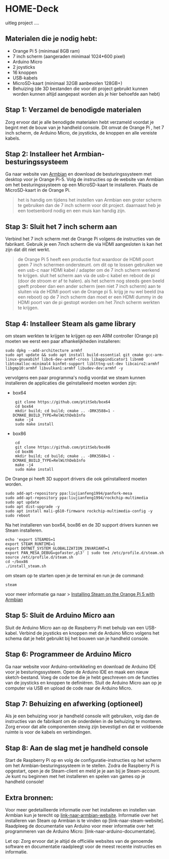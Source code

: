 # HOME-Deck

uitleg project ....



## Materialen die je nodig hebt:

 - Orange Pi 5 (minimaal 8GB ram) 
 - 7 inch scherm (aangeraden minimaal 1024*600 pixel) 
 - Arduino Micro 
 - 2 joysticks 
 - 16 knoppen 
 - USB-kabels
 - MicroSD-kaart (minimaal 32GB aanbevolen 128GB+) 
 - Behuizing (de 3D bestanden die voor dit project gebruikt kunnen worden kunnen altijd aangepast worden als je hier behoefde aan hebt)

## Stap 1: Verzamel de benodigde materialen
Zorg ervoor dat je alle benodigde materialen hebt verzameld voordat je begint met de bouw van je handheld console. Dit omvat de Orange Pi , het 7 inch scherm, de Arduino Micro, de joysticks, de knoppen en alle vereiste kabels.

## Stap 2: Installeer het Armbian-besturingssysteem
Ga naar website van [Armbian](https://www.armbian.com/orangepi-5/) en download de besturingssysteem met desktop voor je Orange Pi-5.
Volg de instructies op de website van Armbian om het besturingssysteem op een MicroSD-kaart te installeren.
Plaats de MicroSD-kaart in de Orange Pi.
> het is handig om tijdens het instellen van Armbian een groter scherm te gebruiken dan de 7 inch scherm voor dit project. daarnaast heb je een toetsenbord nodig en een muis kan handig zijn. 

## Stap 3: Sluit het 7 inch scherm aan
Verbind het 7 inch scherm met de Orange Pi volgens de instructies van de fabrikant.
Gebruik je een 7inch scherm die via HDMI aangesloten is kan het zijn dat dit niet werkt. 
>de Orange Pi 5 heeft een productie fout waardoor de HDMI poort geen 7 inch schermen ondersteunt. om dit  op te lossen gebruiken we een usb-c naar HDMI kabel / adapter om de 7 inch scherm werkend te krijgen. sluit het scherm aan via de usb-c kabel en reboot de pi (door de stroom er af te halen). als het scherm nog steeds geen beeld geeft probeer dan een ander scherm (een niet 7 inch scherm) aan te sluiten via de HDMI poort van de Orange pi 5. krijg je nu wel beeld (na een reboot) op de 7 inch scherm dan moet er een HDMI dummy in de HDMI poort van de pi gestopt worden om het 7inch scherm werkten te krijgen.

## Stap 4: Installeer Steam als game library
om steam werkten te krijgen te krijgen op een ARM controller (Orange pi) moeten we eerst een paar afhankelijkheden installeren:

    sudo dpkg --add-architecture armhf
    sudo apt update && sudo apt install build-essential git cmake gcc-arm-linux-gnueabihf libc6-dev-armhf-cross libappindicator1 libnm0 libtcmalloc-minimal4 binfmt-support liblttng-ust-dev libcairo2:armhf libgmp10:armhf libvulkan1:armhf libudev-dev:armhf -y


vervolgens een paar programma's nodig voordat we steam kunnen installeren
de applicaties die geïnstalleerd moeten worden zijn:
 - box64 
 
	    git clone https://github.com/ptitSeb/box64
	    cd box64
	    mkdir build; cd build; cmake .. -DRK3588=1 -DCMAKE_BUILD_TYPE=RelWithDebInfo
	    make -j4
	    sudo make install
	    
 - box86

	    cd
	    git clone https://github.com/ptitSeb/box86
	    cd box86
	    mkdir build; cd build; cmake .. -DRK3588=1 -DCMAKE_BUILD_TYPE=RelWithDebInfo
	    make -j4
	    sudo make install

De Orange pi heeft 3D support drivers die ook geïnstalleerd moeten worden.

    sudo add-apt-repository ppa:liujianfeng1994/panfork-mesa
    sudo add-apt-repository ppa:liujianfeng1994/rockchip-multimedia
    sudo apt update
    sudo apt dist-upgrade -y
    sudo apt install mali-g610-firmware rockchip-multimedia-config -y
    sudo reboot

Na het installeren van box64, box86 en de 3D support drivers kunnen we Steam installeren.

    echo 'export STEAMOS=1
    export STEAM_RUNTIME=1
    export DOTNET_SYSTEM_GLOBALIZATION_INVARIANT=1
    export PAN_MESA_DEBUG=gofaster,gl3' | sudo tee /etc/profile.d/steam.sh
    source /etc/profile.d/steam.sh
    cd ~/box86
    ./install_steam.sh

om steam op te starten open je de terminal en run je de command:

    steam

voor meer informatie ga naar > [Installing Steam on the Orange Pi 5 with Armbian](https://jamesachambers.com/installing-steam-on-the-orange-pi-5-with-armbian/)

## Stap 5: Sluit de Arduino Micro aan
Sluit de Arduino Micro aan op de Raspberry Pi met behulp van een USB-kabel.
Verbind de joysticks en knoppen met de Arduino Micro volgens het schema dat je hebt gebruikt bij het bouwen van je handheld console.

## Stap 6: Programmeer de Arduino Micro
Ga naar website voor Arduino-ontwikkeling en download de Arduino IDE voor je besturingssysteem.
Open de Arduino IDE en maak een nieuw sketch-bestand.
Voeg de code toe die je hebt geschreven om de functies van de joysticks en knoppen te definiëren.
Sluit de Arduino Micro aan op je computer via USB en upload de code naar de Arduino Micro.

## Stap 7: Behuizing en afwerking (optioneel)
Als je een behuizing voor je handheld console wilt gebruiken, volg dan de instructies van de fabrikant om de onderdelen in de behuizing te monteren. Zorg ervoor dat alle componenten stevig zijn bevestigd en dat er voldoende ruimte is voor de kabels en verbindingen.

## Stap 8: Aan de slag met je handheld console
Start de Raspberry Pi op en volg de configuratie-instructies op het scherm om het Armbian-besturingssysteem in te stellen.
Zodra de Raspberry Pi is opgestart, open je de Steam-client en meld je je aan bij je Steam-account.
Je kunt nu beginnen met het installeren en spelen van games op je handheld console!

## Extra bronnen:
Voor meer gedetailleerde informatie over het installeren en instellen van Armbian kun je terecht op [link-naar-armbian-website](https://www.youtube.com/watch?v=dQw4w9WgXcQ).
Informatie over het installeren van Steam op Armbian is te vinden op [link-naar-steam-website].
Raadpleeg de documentatie van Arduino voor meer informatie over het programmeren van de Arduino Micro: [link-naar-arduino-documentatie].

Let op: Zorg ervoor dat je altijd de officiële websites van de genoemde software en documentatie raadpleegt voor de meest recente instructies en informatie.


